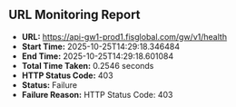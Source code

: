 ## URL Monitoring Report

- **URL:** https://api-gw1-prod1.fisglobal.com/gw/v1/health
- **Start Time:** 2025-10-25T14:29:18.346484
- **End Time:** 2025-10-25T14:29:18.601084
- **Total Time Taken:** 0.2546 seconds
- **HTTP Status Code:** 403
- **Status:** Failure
- **Failure Reason:** HTTP Status Code: 403
